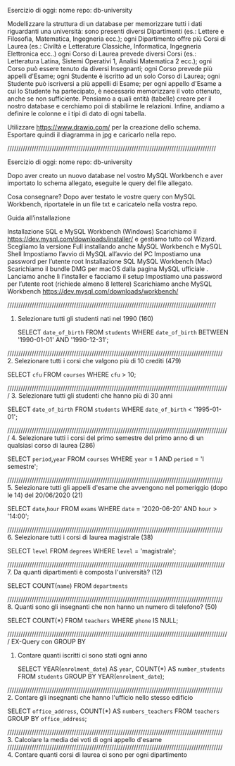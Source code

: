 Esercizio di oggi:
nome repo: db-university

Modellizzare la struttura di un database per memorizzare tutti i dati riguardanti una università:
sono presenti diversi Dipartimenti (es.: Lettere e Filosofia, Matematica, Ingegneria ecc.);
ogni Dipartimento offre più Corsi di Laurea (es.: Civiltà e Letterature Classiche, Informatica, Ingegneria Elettronica ecc..)
ogni Corso di Laurea prevede diversi Corsi (es.: Letteratura Latina, Sistemi Operativi 1, Analisi Matematica 2 ecc.);
ogni Corso può essere tenuto da diversi Insegnanti;
ogni Corso prevede più appelli d'Esame;
ogni Studente è iscritto ad un solo Corso di Laurea;
ogni Studente può iscriversi a più appelli di Esame;
per ogni appello d'Esame a cui lo Studente ha partecipato, è necessario memorizzare il voto ottenuto, anche se non sufficiente.
Pensiamo a quali entità (tabelle) creare per il nostro database e cerchiamo poi di stabilirne le relazioni. Infine, andiamo a definire le colonne e i tipi di dato di ogni tabella.

Utilizzare https://www.drawio.com/ per la creazione dello schema.
Esportare quindi il diagramma in jpg e caricarlo nella repo.

//////////////////////////////////////////////////////////////////////////////////////////////

Esercizio di oggi:
nome repo: db-university

Dopo aver creato un nuovo database nel vostro MySQL Workbench e aver importato lo schema allegato, eseguite le query del file allegato.

Cosa consegnare?
Dopo aver testato le vostre query con MySQL Workbench, riportatele in un file txt e caricatelo nella vostra repo.

Guida all’installazione

Installazione SQL e MySQL Workbench (Windows)
Scarichiamo il https://dev.mysql.com/downloads/installer/ e gestiamo tutto col Wizard.
Scegliamo la versione Full installando anche MySQL Workbench e MySQL Shell
Impostiamo l’avvio di MySQL all’avvio del PC
Impostiamo una password per l’utente root
Installazione SQL MySQL Workbench (Mac)
Scarichiamo il bundle DMG per macOS dalla pagina MySQL ufficiale .
Lanciamo anche lì l’installer e facciamo il setup
Impostiamo una password per l’utente root (richiede almeno 8 lettere)
Scarichiamo anche MySQL Workbench https://dev.mysql.com/downloads/workbench/

//////////////////////////////////////////////////////////////////////////////////////////////

1. Selezionare tutti gli studenti nati nel 1990 (160)

   SELECT `date_of_birth`
   FROM `students`
   WHERE `date_of_birth` BETWEEN '1990-01-01' AND '1990-12-31';

/////////////////////////////////////////////////////////////////////////////////////////////////  
2. Selezionare tutti i corsi che valgono più di 10 crediti (479)

SELECT `cfu`
FROM `courses`
WHERE `cfu` > 10;

//////////////////////////////////////////////////////////////////////////////////////////////////// 3. Selezionare tutti gli studenti che hanno più di 30 anni

SELECT `date_of_birth`
FROM `students`
WHERE `date_of_birth` < '1995-01-01';

//////////////////////////////////////////////////////////////////////////////////////////////////// 4. Selezionare tutti i corsi del primo semestre del primo anno di un qualsiasi corso di
laurea (286)

SELECT `period`,`year`
FROM `courses`
WHERE `year` = 1 AND `period` = 'I semestre';

///////////////////////////////////////////////////////////////////////////////////////////////// 5. Selezionare tutti gli appelli d'esame che avvengono nel pomeriggio (dopo le 14) del
20/06/2020 (21)

SELECT `date`,`hour`
FROM `exams`
WHERE `date` = '2020-06-20' AND `hour` > '14:00';

///////////////////////////////////////////////////////////////////////////////////////////////// 6. Selezionare tutti i corsi di laurea magistrale (38)

SELECT `level`
FROM `degrees`
WHERE `level` = 'magistrale';

////////////////////////////////////////////////////////////////////////////////////////////////// 7. Da quanti dipartimenti è composta l'università? (12)

SELECT COUNT(`name`)
FROM `departments`

///////////////////////////////////////////////////////////////////////////////////////////////// 8. Quanti sono gli insegnanti che non hanno un numero di telefono? (50)

SELECT COUNT(\*)
FROM `teachers`
WHERE `phone` IS NULL;

////////////////////////////////////////////////////////////////////////////////////////////////////
EX-Query con GROUP BY

1. Contare quanti iscritti ci sono stati ogni anno

   SELECT YEAR(`enrolment_date`) AS `year`, COUNT(\*) AS `number_students`
   FROM `students`
   GROUP BY YEAR(`enrolment_date`);

///////////////////////////////////////////////////////////////////////////////////////////////// 2. Contare gli insegnanti che hanno l'ufficio nello stesso edificio

SELECT `office_address`, COUNT(\*) AS `numbers_teachers`
FROM `teachers`
GROUP BY `office_address`;

///////////////////////////////////////////////////////////////////////////////////////////////// 3. Calcolare la media dei voti di ogni appello d'esame
///////////////////////////////////////////////////////////////////////////////////////////////// 4. Contare quanti corsi di laurea ci sono per ogni dipartimento
